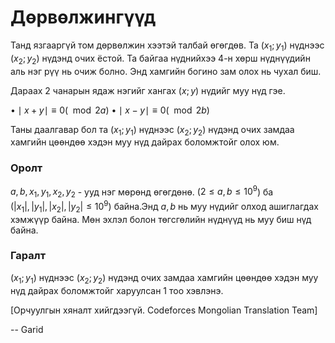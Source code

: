 Дөрвөлжингүүд
=============

Танд язгааргүй том дөрвөлжин хээтэй талбай өгөгдөв. Та ($x_1 ; y_1$) нүднээс ($x_2 ; y_2$) нүдэнд очих ёстой. Та байгаа нүднийхээ 4-н хөрш нүднүүдийн аль нэг рүү нь очиж болно. Энд хамгийн богино зам олох нь чухал биш.

Дараах 2 чанарын ядаж нэгийг хангах ($x;y$) нүдийг муу нүд гэе.

 $\bullet \mid x + y\mid \equiv 0(\mod 2a)$
 $\bullet \mid x - y\mid \equiv 0(\mod 2b)$

Таны даалгавар бол та ($x_1 ; y_1$) нүднээс ($x_2 ; y_2$) нүдэнд очих замдаа хамгийн цөөндөө хэдэн муу нүд дайрах боломжтойг олох юм.


### Оролт
$a,b,x_1,y_1,x_2,y_2$ - ууд нэг мөрөнд өгөгдөнө. ($2\le a,b\le 10^9$)
ба ($|x_1| , |y_1| , |x_2| , |y_2|\le 10^9$) байна.Энд $a,b$ нь муу нүдийг олход ашиглагдах хэмжүүр байна. Мөн эхлэл болон төгсгөлийн нүднүүд нь муу биш нүд байна.


### Гаралт
($x_1 ; y_1$) нүднээс ($x_2 ; y_2$) нүдэнд очих замдаа хамгийн цөөндөө хэдэн муу нүд дайрах боломжтойг харуулсан 1 тоо хэвлэнэ.

[Орчуулгын хяналт хийгдээгүй. Codeforces Mongolian Translation Team]

-- Garid
